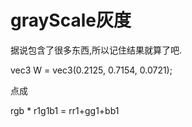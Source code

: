 # grayScale灰度

据说包含了很多东西,所以记住结果就算了吧.

vec3 W = vec3(0.2125, 0.7154, 0.0721);

点成

rgb * r1g1b1 = rr1+gg1+bb1 